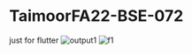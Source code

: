 # TaimoorFA22-BSE-072
just  for flutter
![output1](https://github.com/user-attachments/assets/d44b88cb-9ecb-4d2e-933d-fdd992bcaa6f)
![f1](https://github.com/user-attachments/assets/5c0cce88-3b3c-4815-bf69-e795c8dabdce)
